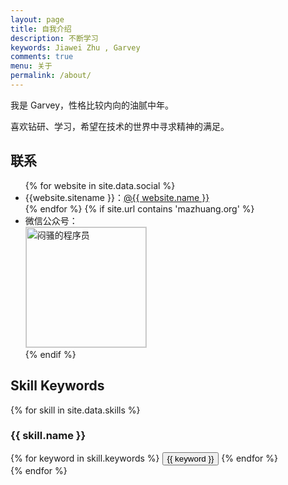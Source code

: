 ```yaml
---
layout: page
title: 自我介绍
description: 不断学习
keywords: Jiawei Zhu , Garvey
comments: true
menu: 关于
permalink: /about/
---
```


我是 Garvey，性格比较内向的油腻中年。

喜欢钻研、学习，希望在技术的世界中寻求精神的满足。

## 联系

<ul>
{% for website in site.data.social %}
<li>{{website.sitename }}：<a href="{{ website.url }}" target="_blank">@{{ website.name }}</a></li>
{% endfor %}
{% if site.url contains 'mazhuang.org' %}
<li>
微信公众号：<br />
<img style="height:192px;width:192px;border:1px solid lightgrey;" src="{{ assets_base_url }}/assets/images/qrcode.jpg" alt="闷骚的程序员" />
</li>
{% endif %}
</ul>

## Skill Keywords

{% for skill in site.data.skills %}

### {{ skill.name }}

<div class="btn-inline">
{% for keyword in skill.keywords %}
<button class="btn btn-outline" type="button">{{ keyword }}</button>
{% endfor %}
</div>
{% endfor %}
